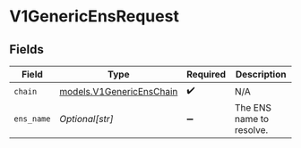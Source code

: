 # V1GenericEnsRequest


## Fields

| Field                                                      | Type                                                       | Required                                                   | Description                                                |
| ---------------------------------------------------------- | ---------------------------------------------------------- | ---------------------------------------------------------- | ---------------------------------------------------------- |
| `chain`                                                    | [models.V1GenericEnsChain](../models/v1genericenschain.md) | :heavy_check_mark:                                         | N/A                                                        |
| `ens_name`                                                 | *Optional[str]*                                            | :heavy_minus_sign:                                         | The ENS name to resolve.                                   |